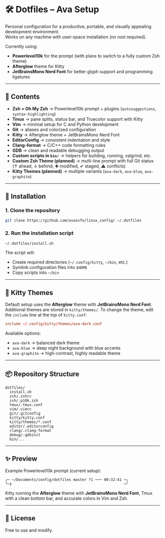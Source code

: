 # 🛠️ Dotfiles – Ava Setup

Personal configuration for a productive, portable, and visually appealing development environment.  
Works on any machine with user-space installation (no root required).  

Currently using:
- **Powerlevel10k** for the prompt (with plans to switch to a fully custom Zsh theme)
- **Afterglow** theme for Kitty
- **JetBrainsMono Nerd Font** for better glyph support and programming ligatures

---

## 📂 Contents

- **Zsh + Oh My Zsh** → Powerlevel10k prompt + plugins (`autosuggestions`, `syntax-highlighting`)
- **Tmux** → pane splits, status bar, and Truecolor support with Kitty
- **Vim** → minimal setup for C and Python development
- **Git** → aliases and colorized configuration
- **Kitty** → Afterglow theme + JetBrainsMono Nerd Font
- **EditorConfig** → consistent indentation and style
- **Clang-format** → C/C++ code formatting rules
- **GDB** → clean and readable debugging output
- **Custom scripts in `bin/`** → helpers for building, running, valgrind, etc.
- **Custom Zsh Theme (planned)** → multi-line prompt with full Git status (↑ ahead, ↓ behind, ✚ modified, ✔ staged, ⚠ conflicts)
- **Kitty Themes (planned)** → multiple variants (`ava-dark`, `ava-blue`, `ava-graphite`)

---

## 🚀 Installation

### 1. Clone the repository
```bash
git clone https://github.com/avainfo/linux_config/ ~/.dotfiles
```

### 2. Run the installation script

```bash
~/.dotfiles/install.sh
```

The script will:

* Create required directories (`~/.config/kitty`, `~/bin`, etc.)
* Symlink configuration files into `$HOME`
* Copy scripts into `~/bin`

---

## 🎨 Kitty Themes

Default setup uses the **Afterglow** theme with **JetBrainsMono Nerd Font**.
Additional themes are stored in `kitty/themes/`.
To change the theme, edit the `include` line at the top of `kitty.conf`:

```conf
include ~/.config/kitty/themes/ava-dark.conf
```

Available options:

* `ava-dark` → balanced dark theme
* `ava-blue` → deep night background with blue accents
* `ava-graphite` → high-contrast, highly readable theme

---

## 📦 Repository Structure

```
dotfiles/
  install.sh
  zsh/.zshrc
  zsh/.p10k.zsh
  tmux/.tmux.conf
  vim/.vimrc
  git/.gitconfig
  kitty/kitty.conf
  kitty/themes/*.conf
  editor/.editorconfig
  clang/.clang-format
  debug/.gdbinit
  bin/...
```

---

## ✨ Preview

Example Powerlevel10k prompt (current setup):

```
╭─ ~/Documents/config/dotfiles master ?1 ─── 00:32:41 ─╮
╰─❯                                                   ─╯
```

Kitty running the **Afterglow** theme with **JetBrainsMono Nerd Font**,
Tmux with a clean bottom bar, and accurate colors in Vim and Zsh.

---

## 📜 License

Free to use and modify.

